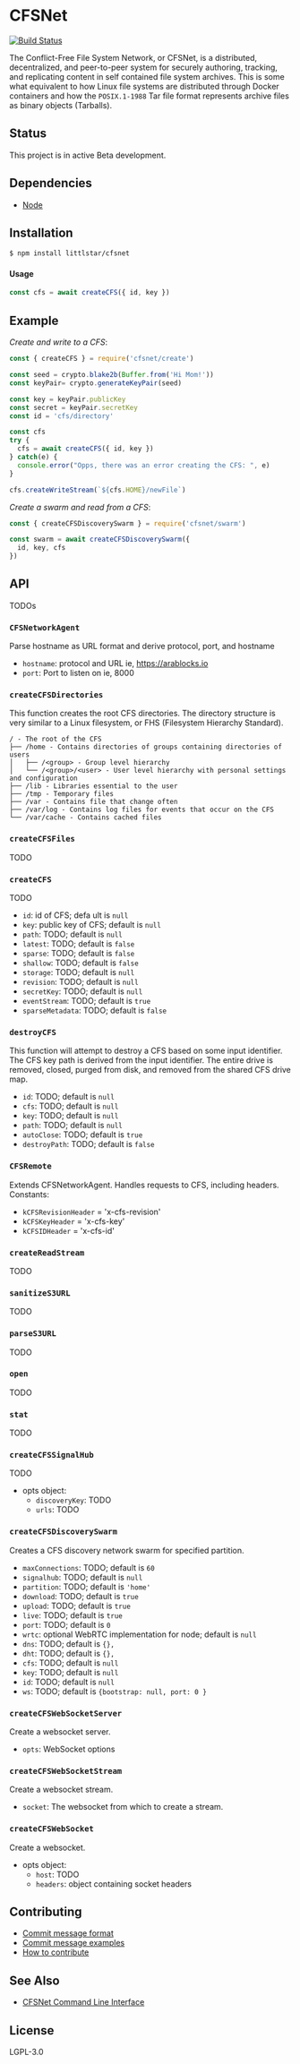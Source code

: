 CFSNet
======

[![Build Status](https://travis-ci.com/AraBlocks/cfsnet.svg?token=6WjTyCg41y8MBmCzro5x&branch=master)](https://travis-ci.com/AraBlocks/cfsnet)

The Conflict-Free File System Network, or CFSNet, is a distributed,
decentralized, and peer-to-peer system for securely authoring, tracking,
and replicating content in self contained file system archives. This is
some what equivalent to how Linux file systems are distributed through Docker
containers and how the `POSIX.1-1988` Tar file format represents archive files
as binary objects (Tarballs).

## Status
This project is in active Beta development.

## Dependencies
- [Node](https://nodejs.org/en/download/)

## Installation
```bash
$ npm install littlstar/cfsnet
```

#### Usage

```js
const cfs = await createCFS({ id, key })
```

## Example
*Create and write to a CFS*:
```js
const { createCFS } = require('cfsnet/create')

const seed = crypto.blake2b(Buffer.from('Hi Mom!'))
const keyPair= crypto.generateKeyPair(seed)

const key = keyPair.publicKey
const secret = keyPair.secretKey
const id = 'cfs/directory'

const cfs
try {
  cfs = await createCFS({ id, key })
} catch(e) {
  console.error("Opps, there was an error creating the CFS: ", e)
}

cfs.createWriteStream(`${cfs.HOME}/newFile`)
```

*Create a swarm and read from a CFS*:
```js
const { createCFSDiscoverySwarm } = require('cfsnet/swarm')

const swarm = await createCFSDiscoverySwarm({
  id, key, cfs
})

```

## API
TODOs
### `CFSNetworkAgent`
Parse hostname as URL format and derive protocol, port, and hostname
- `hostname`: protocol and URL ie, https://arablocks.io
- `port`: Port to listen on ie, 8000
### `createCFSDirectories`
This function creates the root CFS directories. The directory structure is very similar to a Linux filesystem, or FHS (Filesystem Hierarchy Standard).
```
/ - The root of the CFS
├── /home - Contains directories of groups containing directories of users
│   ├── /<group> - Group level hierarchy
│   └── /<group>/<user> - User level hierarchy with personal settings and configuration
├── /lib - Libraries essential to the user
├── /tmp - Temporary files
├── /var - Contains file that change often
├── /var/log - Contains log files for events that occur on the CFS
└── /var/cache - Contains cached files
```
### `createCFSFiles`
TODO
### `createCFS`
TODO
- `id`: id of CFS; defa   ult is `null`
- `key`: public key of CFS; default is `null`
- `path`: TODO; default is `null`
- `latest`: TODO; default is `false`
- `sparse`: TODO; default is `false`
- `shallow`: TODO; default is `false`
- `storage`: TODO; default is `null`
- `revision`: TODO; default is `null`
- `secretKey`: TODO; default is `null`
- `eventStream`: TODO; default is `true`
- `sparseMetadata`: TODO; default is `false`
### `destroyCFS`
This function will attempt to destroy a CFS based on some input identifier.  The CFS key path is derived from the input identifier.  The entire drive is removed, closed, purged from disk, and removed from the shared CFS drive map.
- `id`: TODO; default is `null`
- `cfs`: TODO; default is `null`
- `key`: TODO; default is `null`
- `path`: TODO; default is `null`
- `autoClose`: TODO; default is `true`
- `destroyPath`: TODO; default is `false`
### `CFSRemote`
Extends CFSNetworkAgent.  Handles requests to CFS, including headers.
Constants:
- `kCFSRevisionHeader` = 'x-cfs-revision'
- `kCFSKeyHeader` = 'x-cfs-key'
- `kCFSIDHeader` = 'x-cfs-id'
### `createReadStream`
TODO
### `sanitizeS3URL`
TODO
### `parseS3URL`
TODO
### `open`
TODO
### `stat`
TODO
### `createCFSSignalHub`
TODO
- opts object:
  - `discoveryKey`: TODO
  - `urls`: TODO
### `createCFSDiscoverySwarm`
Creates a CFS discovery network swarm for specified partition.
- `maxConnections`: TODO; default is `60`
- `signalhub`: TODO; default is `null`
- `partition`: TODO; default is `'home'`
- `download`: TODO; default is `true`
- `upload`: TODO; default is `true`
- `live`: TODO; default is `true`
- `port`: TODO; default is `0`
- `wrtc`: optional WebRTC implementation for node; default is `null`
- `dns`: TODO; default is `{},`
- `dht`: TODO; default is `{},`
- `cfs`: TODO; default is `null`
- `key`: TODO; default is `null`
- `id`: TODO; default is `null`
- `ws`: TODO; default is `{bootstrap: null, port: 0 }`
### `createCFSWebSocketServer`
Create a websocket server.
- `opts`: WebSocket options
### `createCFSWebSocketStream`
Create a websocket stream.
- `socket`: The websocket from which to create a stream.
### `createCFSWebSocket`
Create a websocket.
- opts object:
  - `host`: TODO
  - `headers`: object containing socket headers

## Contributing
- [Commit message format](/.github/COMMIT_FORMAT.md)
- [Commit message examples](/.github/COMMIT_FORMAT_EXAMPLES.md)
- [How to contribute](/.github/CONTRIBUTING.md)

## See Also
- [CFSNet Command Line Interface](https://github.com/arablocks/cfs-cli)

## License
LGPL-3.0
